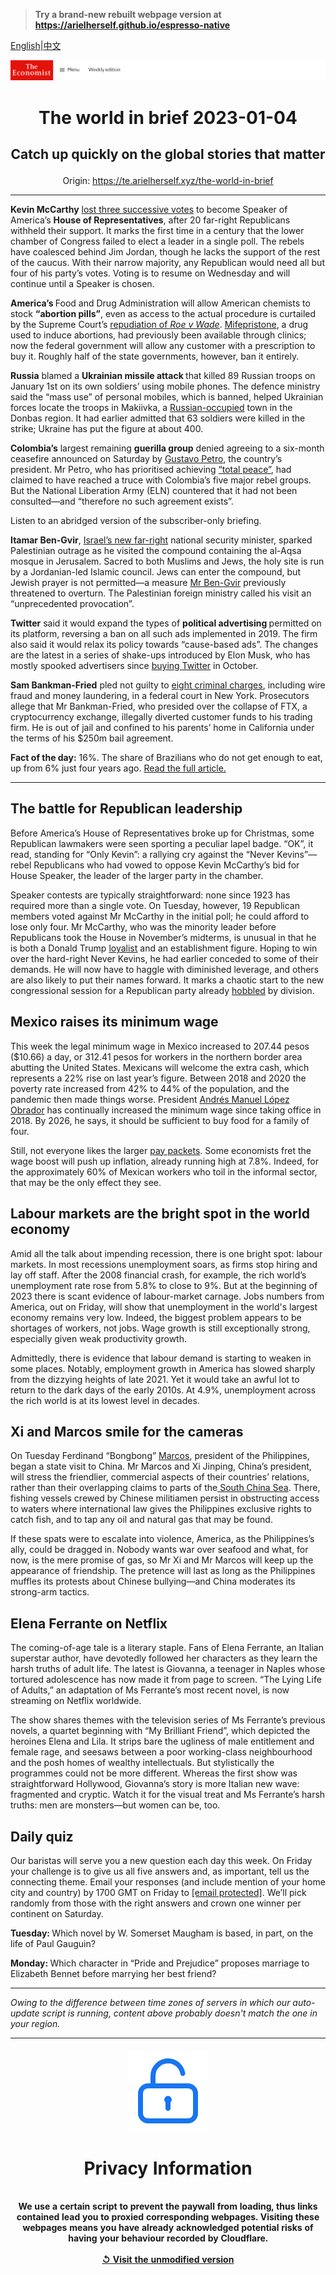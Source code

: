 > **Try a brand-new rebuilt webpage version at https://arielherself.github.io/espresso-native**

[English](https://github.com/arielherself/espresso/blob/main/README.md)|[中文](https://github-com.translate.goog/arielherself/espresso/blob/main/README.md?_x_tr_sl=en&_x_tr_tl=zh-CN&_x_tr_hl=zh-CN&_x_tr_pto=wapp)



![The Economist](menubar.png)

# <p align="center">The world in brief 2023-01-04</p>

## <p align="center">Catch up quickly on the global stories that matter</p>

<p align="center">Origin: <a href="https://te.arielherself.xyz/the-world-in-brief">https://te.arielherself.xyz/the-world-in-brief</a><hr>

<strong>Kevin McCarthy</strong> [lost three successive votes](https://te.arielherself.xyz/united-states/2023/01/04/republicans-struggle-to-elect-a-speaker-of-the-house) to become Speaker of America’s <strong>House of Representatives</strong>, after 20 far-right Republicans withheld their support. It marks the first time in a century that the lower chamber of Congress failed to elect a leader in a single poll. The rebels have coalesced behind Jim Jordan, though he lacks the support of the rest of the caucus. With their narrow majority, any Republican would need all but four of his party’s votes. Voting is to resume on Wednesday and will continue until a Speaker is chosen. 

<strong>America’s </strong>Food and Drug Administration will allow American chemists to stock <strong>“abortion pills”</strong>, even as access to the actual procedure is curtailed by the Supreme Court’s [repudiation of <em>Roe v Wade</em>](https://te.arielherself.xyz/united-states/2022/06/26/the-fallout-from-overturning-roe). [Mifepristone](https://te.arielherself.xyz/united-states/2022/02/05/a-safe-and-simple-abortion-option-becomes-more-readily-available), a drug used to induce abortions, had previously been available through clinics; now the federal government will allow any customer with a prescription to buy it. Roughly half of the state governments, however, ban it entirely.

<strong>Russia</strong> blamed a <strong>Ukrainian missile attack </strong>that killed 89 Russian troops on January 1st on its own soldiers’ using mobile phones. The defence ministry said the “mass use” of personal mobiles, which is banned, helped Ukrainian forces locate the troops in Makiivka, a [Russian-occupied](https://te.arielherself.xyz/europe/2022/12/23/making-sense-of-vladimir-putins-war) town in the Donbas region. It had earlier admitted that 63 soldiers were killed in the strike; Ukraine has put the figure at about 400. 

<strong>Colombia’s</strong> largest remaining <strong>guerilla group</strong> denied agreeing to a six-month ceasefire announced on Saturday by [Gustavo Petro](https://te.arielherself.xyz/the-economist-explains/2022/08/06/who-is-gustavo-petro), the country’s president. Mr Petro, who has prioritised achieving [“total peace”](https://te.arielherself.xyz/the-americas/2022/09/15/colombias-new-president-cosies-up-to-venezuelas-despot), had claimed to have reached a truce with Colombia’s five major rebel groups. But the National Liberation Army (ELN) countered that it had not been consulted—and “therefore no such agreement exists”.

Listen to an abridged version of the subscriber-only briefing.

<strong>Itamar Ben-Gvir</strong>, [Israel’s new far-right](https://te.arielherself.xyz/middle-east-and-africa/2022/12/29/israels-new-government-is-the-most-right-wing-ever) national security minister, sparked Palestinian outrage as he visited the compound containing the al-Aqsa mosque in Jerusalem. Sacred to both Muslims and Jews, the holy site is run by a Jordanian-led Islamic council. Jews can enter the compound, but Jewish prayer is not permitted—a measure [Mr Ben-Gvir](https://te.arielherself.xyz/the-economist-explains/2022/11/03/who-is-itamar-ben-gvir-israels-kingmaker) previously threatened to overturn. The Palestinian foreign ministry called his visit an “unprecedented provocation”.

<strong>Twitter</strong> said it would expand the types of <strong>political advertising </strong>permitted on its platform, reversing a ban on all such ads implemented in 2019. The firm also said it would relax its policy towards “cause-based ads”. The changes are the latest in a series of shake-ups introduced by Elon Musk, who has mostly spooked advertisers since [buying Twitter](https://te.arielherself.xyz/leaders/2022/12/19/elon-musks-44bn-education-on-free-speech) in October.

<strong>Sam Bankman-Fried</strong> pled not guilty to [eight criminal charges](https://te.arielherself.xyz/finance-and-economics/2022/12/13/the-game-is-up-for-sam-bankman-fried), including wire fraud and money laundering, in a federal court in New York. Prosecutors allege that Mr Bankman-Fried, who presided over the collapse of FTX, a cryptocurrency exchange, illegally diverted customer funds to his trading firm. He is out of jail and confined to his parents’ home in California under the terms of his $250m bail agreement.

<strong>Fact of the day:</strong> 16%. The share of Brazilians who do not get enough to eat, up from 6% just four years ago. [Read the full article.](https://te.arielherself.xyz/the-americas/2022/12/31/brazils-new-president-faces-a-fiscal-crunch-and-a-fickle-congress)

----------

## The battle for Republican leadership

Before America’s House of Representatives broke up for Christmas, some Republican lawmakers were seen sporting a peculiar lapel badge. “OK”, it read, standing for “Only Kevin”: a rallying cry against the “Never Kevins”––rebel Republicans who had vowed to oppose Kevin McCarthy’s bid for House Speaker, the leader of the larger party in the chamber. 

Speaker contests are typically straightforward: none since 1923 has required more than a single vote. On Tuesday, however, 19 Republican members voted against Mr McCarthy in the initial poll; he could afford to lose only four. Mr McCarthy, who was the minority leader before Republicans took the House in November’s midterms, is unusual in that he is both a Donald Trump [loyalist](https://te.arielherself.xyz/united-states/2022/12/18/donald-trumps-popularity-with-republican-voters-is-sinking) and an establishment figure. Hoping to win over the hard-right Never Kevins, he had earlier conceded to some of their demands. He will now have to haggle with diminished leverage, and others are also likely to put their names forward. It marks a chaotic start to the new congressional session for a Republican party already [hobbled](https://te.arielherself.xyz/united-states/2022/11/13/the-democrats-keep-control-of-the-senate) by division. 

## Mexico raises its minimum wage

This week the legal minimum wage in Mexico increased to 207.44 pesos ($10.66) a day, or 312.41 pesos for workers in the northern border area abutting the United States. Mexicans will welcome the extra cash, which represents a 22% rise on last year’s figure. Between 2018 and 2020 the poverty rate increased from 42% to 44% of the population, and the pandemic then made things worse. President [Andrés Manuel López Obrador](https://te.arielherself.xyz/the-americas/2022/11/24/mexicos-president-wants-to-develop-the-poorer-south) has continually increased the minimum wage since taking office in 2018. By 2026, he says, it should be sufficient to buy food for a family of four. 

Still, not everyone likes the larger [pay packets](https://te.arielherself.xyz/the-americas/2022/03/19/why-mexicos-economy-underperforms). Some economists fret the wage boost will push up inflation, already running high at 7.8%. Indeed, for the approximately 60% of Mexican workers who toil in the informal sector, that may be the only effect they see.

## Labour markets are the bright spot in the world economy

Amid all the talk about impending recession, there is one bright spot: labour markets. In most recessions unemployment soars, as firms stop hiring and lay off staff. After the 2008 financial crash, for example, the rich world’s unemployment rate rose from 5.8% to close to 9%. But at the beginning of 2023 there is scant evidence of labour-market carnage. Jobs numbers from America, out on Friday, will show that unemployment in the world&#x27;s largest economy remains very low. Indeed, the biggest problem appears to be shortages of workers, not jobs. Wage growth is still exceptionally strong, especially given weak productivity growth. 

Admittedly, there is evidence that labour demand is starting to weaken in some places. Notably, employment growth in America has slowed sharply from the dizzying heights of late 2021. Yet it would take an awful lot to return to the dark days of the early 2010s. At 4.9%, unemployment across the rich world is at its lowest level in decades. 

## Xi and Marcos smile for the cameras

On Tuesday Ferdinand “Bongbong” [Marcos](https://te.arielherself.xyz/asia/2022/08/04/is-bongbong-marcoss-early-pragmatism-a-paradox-or-an-illusion), president of the Philippines, began a state visit to China. Mr Marcos and Xi Jinping, China’s president, will stress the friendlier, commercial aspects of their countries’ relations, rather than their overlapping claims to parts of the[ South China Sea](https://te.arielherself.xyz/asia/2022/01/15/china-does-not-have-it-all-its-way-in-the-south-china-sea). There, fishing vessels crewed by Chinese militiamen persist in obstructing access to waters where international law gives the Philippines exclusive rights to catch fish, and to tap any oil and natural gas that may be found. 

If these spats were to escalate into violence, America, as the Philippines’s ally, could be dragged in. Nobody wants war over seafood and what, for now, is the mere promise of gas, so Mr Xi and Mr Marcos will keep up the appearance of friendship. The pretence will last as long as the Philippines muffles its protests about Chinese bullying—and China moderates its strong-arm tactics. 

## Elena Ferrante on Netflix

The coming-of-age tale is a literary staple. Fans of Elena Ferrante, an Italian superstar author, have devotedly followed her characters as they learn the harsh truths of adult life. The latest is Giovanna, a teenager in Naples whose tortured adolescence has now made it from page to screen. “The Lying Life of Adults,” an adaptation of Ms Ferrante’s most recent novel, is now streaming on Netflix worldwide.

The show shares themes with the television series of Ms Ferrante’s previous novels, a quartet beginning with “My Brilliant Friend”, which depicted the heroines Elena and Lila. It strips bare the ugliness of male entitlement and female rage, and seesaws between a poor working-class neighbourhood and the posh homes of wealthy intellectuals. But stylistically the programmes could not be more different. Whereas the first show was straightforward Hollywood, Giovanna’s story is more Italian new wave: fragmented and cryptic. Watch it for the visual treat and Ms Ferrante’s harsh truths: men are monsters—but women can be, too.

## Daily quiz

Our baristas will serve you a new question each day this week. On Friday your challenge is to give us all five answers and, as important, tell us the connecting theme. Email your responses (and include mention of your home city and country) by 1700 GMT on Friday to [<span class="__cf_email__" data-cfemail="90c1e5f9ead5e3e0e2f5e3e3ffd0f5f3fffefffdf9e3e4bef3fffd">[email&#160;protected]</span>](https://mail.google.com/mail/?view=cm&amp;fs=1&amp;tf=1&amp;to=QuizEspresso@te.arielherself.xyz). We’ll pick randomly from those with the right answers and crown one winner per continent on Saturday.

<strong>Tuesday: </strong>Which novel by W. Somerset Maugham is based, in part, on the life of Paul Gauguin?

<strong>Monday: </strong>Which character in “Pride and Prejudice” proposes marriage to Elizabeth Bennet before marrying her best friend?

----------

*Owing to the difference between time zones of servers in which our auto-update script is running, content above probably doesn't match the one in your region.*

|<br><div align="center"><img src="unlock.png" /><h1>Privacy Information</h1></div></br>We use a certain script to prevent the paywall from loading, thus links contained lead you to proxied corresponding webpages. Visiting these webpages means you have already acknowledged potential risks of having your behaviour recorded by Cloudflare.<br><br>[&#x21BA; Visit the unmodified version](README.raw.md)<br><br>|
|-----|
